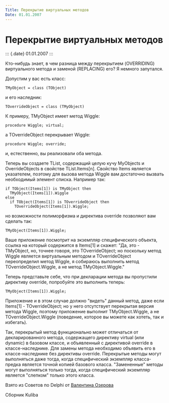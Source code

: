 ```yaml
---
Title: Перекрытие виртуальных методов
Date: 01.01.2007
---
```



Перекрытие виртуальных методов
==============================

::: {.date}
01.01.2007
:::

Кто-нибудь знает, в чем разница между перекрытием (OVERRIDING)
виртуального метода и заменой (REPLACING) его? Я немного запутался.

Допустим у вас есть класс:

    TMyObject = class (TObject) 

и его наследник:

    TOverrideObject = class (TMyObject) 

К примеру, TMyObject имеет метод Wiggle:

    procedure Wiggle; virtual; 

а TOverrideObject перекрывает Wiggle:

    procedure Wiggle; override; 

и, естественно, вы реализовали оба метода.

Теперь вы создаете TList, содержащий целую кучу MyObjects и
OverrideObjects в свойстве TList.Items\[n\]. Свойство Items является
указателем, поэтому для вызова метода Wiggle вам достаточно вызвать
необходимый элемент списка. Например так:

    if TObject(Items[1]) is TMyObject then 
      TMyObject(Items[1]).Wiggle
    else 
      if TObject(Items[1]) is TOverrideObject then 
        TOverrideObject(Items[1]).Wiggle;

но возможности полиморфизма и директива override позволяют вам сделать
так:

    TMyObject(Items[1]).Wiggle; 

Ваше приложение посмотрит на экземпляр специфического объекта, ссылка на
который содержится в Items\[1\] и скажет: \"Да, это - TMyObject, но,
точнее говоря, это TOverrideObject; но поскольку метод Wiggle является
виртуальным методом и TOverrideObject переопределил метод Wiggle, я
собираюсь выполнить метод TOverrideObject.Wiggle, а не метод
TMyObject.Wiggle.\"

Теперь представьте себе, что при декларации метода вы пропустили
директиву override, попробуйте это выполнить теперь:

    TMyObject(Items[1]).Wiggle; 

Приложение и в этом случае должно \"видеть\" данный метод, даже если
Items\[1\] - TOverrideObject; но у него отсутствует перекрытая версия
метода Wiggle, поэтому приложение выполнит TMyObject.Wiggle, а не
TOverrideObject.Wiggle (поведение, которое вы можете как хотеть, так и
избегать).

Так, перекрытый метод функционально может отличаться от декларированного
метода, содержащего директиву virtual (или dynamic) в базовом классе, и
объявленный с директивой override в классе-наследнике. Для замены метода
необходимо объявить его в классе-наследнике без директивы override.
Перекрытые методы могут выполняться даже тогда, когда специфический
экземпляр класса-предка является точной копией базового класса.
\"Замененные\" методы могут выполняться только тогда, когда
специфический экземпляр является \"слепком\" только этого класса.

Взято из Советов по Delphi от [Валентина Озерова](mailto:webmaster@webinspector.com)

Сборник Kuliba
